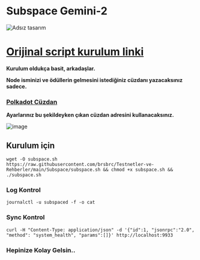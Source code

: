 # Subspace Gemini-2

![Adsız tasarım](https://user-images.githubusercontent.com/107190154/191179355-ac1b6ff1-095b-4937-8f2c-8578c0774345.gif)

# [Orijinal script kurulum linki](https://github.com/brsbrc/Testnetler-ve-Rehberler/tree/main/Subspace)

**Kurulum oldukça basit, arkadaşlar.**

**Node isminizi ve ödüllerin gelmesini istediğiniz cüzdanı yazacaksınız sadece.**

### [Polkadot Cüzdan](https://polkadot.js.org/extension/)

**Ayarlarınız bu şekildeyken çıkan cüzdan adresini kullanacaksınız.**

![image](https://user-images.githubusercontent.com/107190154/191178602-56b0d32d-52cb-4a6e-8ac7-f24a6d5b4761.png)

## Kurulum için
```
wget -O subspace.sh https://raw.githubusercontent.com/brsbrc/Testnetler-ve-Rehberler/main/Subspace/subspace.sh && chmod +x subspace.sh && ./subspace.sh
```

### Log Kontrol
```
journalctl -u subspaced -f -o cat
```
### Sync Kontrol
```
curl -H "Content-Type: application/json" -d '{"id":1, "jsonrpc":"2.0", "method": "system_health", "params":[]}' http://localhost:9933
```

### Hepinize Kolay Gelsin..

